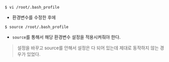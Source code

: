 `$ vi /root/.bash_profile`

- 환경변수를 수정한 후에

`$ source /root/.bash_profile`

- `source`를 통해서 해당 환경변수 설정을 적용시켜줘야 한다.


> 설정을 바꾸고 source를 안해서 설정은 다 되어 있는데 제대로 동작하지 않는 경우가 있었다.
